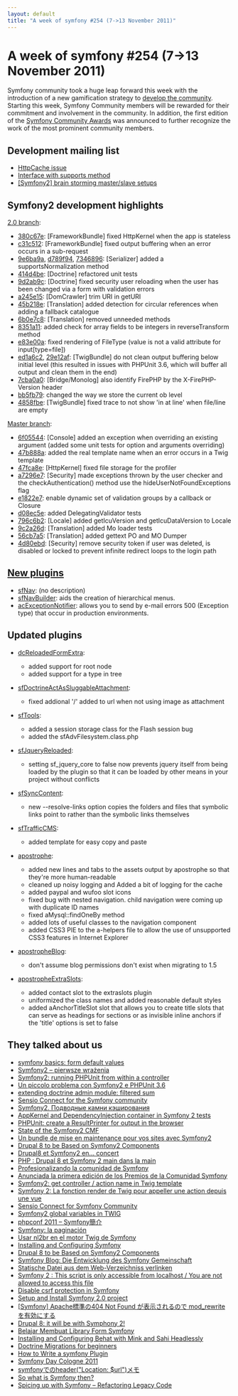 ```yaml
---
layout: default
title: "A week of symfony #254 (7->13 November 2011)"
---
```


A week of symfony #254 (7->13 November 2011)
============================================

Symfony community took a huge leap forward this week with the introduction of a new gamification strategy to [develop the community](http://symfony.com/blog/developing-the-symfony-community). Starting this week, Symfony Community members will be rewarded for their commitment and involvement in the community. In addition, the first edition of the [Symfony Community Awards](http://awards.symfony.com/) was announced to further recognize the work of the most prominent community members.

Development mailing list
------------------------

  * [HttpCache issue](https://groups.google.com/forum/#!topic/symfony-devs/2qKekaBJfV4)
  * [Interface with supports method](https://groups.google.com/forum/#!topic/symfony-devs/cxWDUG5jo9Y)
  * [\[Symfony2\] brain storming master/slave setups](https://groups.google.com/forum/#!topic/symfony-devs/W865kY4rSUc)


Symfony2 development highlights
-------------------------------

[2.0 branch](http://github.com/symfony/symfony/commits/2.0):

  * [380c67e](http://github.com/symfony/symfony/commit/380c67efc8bb5cc26d15269c145a2379d77729af "380c67efc8bb5cc26d15269c145a2379d77729af commit on github"): \[FrameworkBundle\] fixed HttpKernel when the app is stateless
  * [c31c512](http://github.com/symfony/symfony/commit/c31c512466c92faa59ec6f5db83df88fce870340 "c31c512466c92faa59ec6f5db83df88fce870340 commit on github"): \[FrameworkBundle\] fixed output buffering when an error occurs in a sub-request
  * [9e6ba9a](http://github.com/symfony/symfony/commit/9e6ba9ae893f5c16a42b36c10ac9dfb5b63f41df "9e6ba9ae893f5c16a42b36c10ac9dfb5b63f41df commit on github"), [d789f94](http://github.com/symfony/symfony/commit/d789f9424e0c93f7d98ae74817ccacb23555b754 "d789f9424e0c93f7d98ae74817ccacb23555b754 commit on github"), [7346896](http://github.com/symfony/symfony/commit/7346896129b7e1c466c160abf484ea8624fa8bec "7346896129b7e1c466c160abf484ea8624fa8bec commit on github"): \[Serializer\] added a supportsNormalization method
  * [414d4be](http://github.com/symfony/symfony/commit/414d4be7e81fecefa30f7f1c338f412565475c45 "414d4be7e81fecefa30f7f1c338f412565475c45 commit on github"): \[Doctrine\] refactored unit tests
  * [9d2ab9c](http://github.com/symfony/symfony/commit/9d2ab9ca9c1762c529e053cefd39a5e626102133 "9d2ab9ca9c1762c529e053cefd39a5e626102133 commit on github"): \[Doctrine\] fixed security user reloading when the user has been changed via a form with validation errors
  * [a245e15](http://github.com/symfony/symfony/commit/a245e154344c5860ba9847839afbd37326a44c35 "a245e154344c5860ba9847839afbd37326a44c35 commit on github"): \[DomCrawler\] trim URI in getURI
  * [45b218e](http://github.com/symfony/symfony/commit/45b218e7c4cb6f1d8280c6cd09b262395f8f24a4 "45b218e7c4cb6f1d8280c6cd09b262395f8f24a4 commit on github"): \[Translation\] added detection for circular references when adding a fallback catalogue
  * [6b0e7c8](http://github.com/symfony/symfony/commit/6b0e7c8c410bdc646e29b7af24d6664e5dd1d3ac "6b0e7c8c410bdc646e29b7af24d6664e5dd1d3ac commit on github"): \[Translation\] removed unneeded methods
  * [8351a11](http://github.com/symfony/symfony/commit/8351a112861cd1cc71fbe35d69455c504d2f6acf "8351a112861cd1cc71fbe35d69455c504d2f6acf commit on github"): added check for array fields to be integers in reverseTransform method
  * [e83e00a](http://github.com/symfony/symfony/commit/e83e00a7b881e6d1eccdd8c3213ca78c7add2d37 "e83e00a7b881e6d1eccdd8c3213ca78c7add2d37 commit on github"): fixed rendering of FileType (value is not a valid attribute for input[type=file])
  * [ed1a6c2](http://github.com/symfony/symfony/commit/ed1a6c2e453025ceff40193a1ac53aeb1f72647a "ed1a6c2e453025ceff40193a1ac53aeb1f72647a commit on github"), [29e12af](http://github.com/symfony/symfony/commit/29e12affb064882d5599f16a8e13f8975148520c "29e12affb064882d5599f16a8e13f8975148520c commit on github"): \[TwigBundle\] do not clean output buffering below initial level (this resulted in issues with PHPUnit 3.6, which will buffer all output and clean them in the end)
  * [7cba0a0](http://github.com/symfony/symfony/commit/7cba0a07b6e34ca4721e7be12d610a5dc3f3a5d4 "7cba0a07b6e34ca4721e7be12d610a5dc3f3a5d4 commit on github"): \[Bridge/Monolog\] also identify FirePHP by the X-FirePHP-Version header
  * [bb5fb79](http://github.com/symfony/symfony/commit/bb5fb79c3d86d86f286ac44a3ef77ccc7c1b9307 "bb5fb79c3d86d86f286ac44a3ef77ccc7c1b9307 commit on github"): changed the way we store the current ob level
  * [4858fbe](http://github.com/symfony/symfony/commit/4858fbe7e0f991dd3e8f0a3846eb0634b76fdd07 "4858fbe7e0f991dd3e8f0a3846eb0634b76fdd07 commit on github"): \[TwigBundle\] fixed trace to not show 'in at line' when file/line are empty

[Master branch](http://github.com/symfony/symfony/commits/master):

  * [6f05544](http://github.com/symfony/symfony/commit/6f05544424480f1ccd008cf773dc573d47586019 "6f05544424480f1ccd008cf773dc573d47586019 commit on github"): \[Console\] added an exception when overriding an existing argument (added some unit tests for option and arguments overriding)
  * [47b888a](http://github.com/symfony/symfony/commit/47b888a9579f65d10f568b90fa4820fb8c1c0208 "47b888a9579f65d10f568b90fa4820fb8c1c0208 commit on github"): added the real template name when an error occurs in a Twig template
  * [47fca8e](http://github.com/symfony/symfony/commit/47fca8e0a0ab74f88d2c37838d62344e28bb37a2 "47fca8e0a0ab74f88d2c37838d62344e28bb37a2 commit on github"): \[HttpKernel\] fixed file storage for the profiler
  * [a7296e7](http://github.com/symfony/symfony/commit/a7296e7c84df28201276648757b04b2da2526018 "a7296e7c84df28201276648757b04b2da2526018 commit on github"): \[Security\] made exceptions thrown by the user checker and the checkAuthentication() method use the hideUserNotFoundExceptions flag
  * [e1822e7](http://github.com/symfony/symfony/commit/e1822e78076040a64755b31f22e0d46f801d9bb0 "e1822e78076040a64755b31f22e0d46f801d9bb0 commit on github"): enable dynamic set of validation groups by a callback or Closure
  * [d08ec5e](http://github.com/symfony/symfony/commit/d08ec5e55f7e90a44589a50fdbc5c86f7278ff7f "d08ec5e55f7e90a44589a50fdbc5c86f7278ff7f commit on github"): added DelegatingValidator tests
  * [796c6b2](http://github.com/symfony/symfony/commit/796c6b2f8de8b3fc653542d2eb8f3b22501f2a1e "796c6b2f8de8b3fc653542d2eb8f3b22501f2a1e commit on github"): \[Locale\] added getIcuVersion and getIcuDataVersion to Locale
  * [9c2a26d](http://github.com/symfony/symfony/commit/9c2a26db12d6f5a488c4e22e2cb134e4039d30d5 "9c2a26db12d6f5a488c4e22e2cb134e4039d30d5 commit on github"): \[Translation\] added Mo loader tests
  * [56cb7a5](http://github.com/symfony/symfony/commit/56cb7a515bfb028e00767c3c73ed15d66a44fb6b "56cb7a515bfb028e00767c3c73ed15d66a44fb6b commit on github"): \[Translation\] added gettext PO and MO Dumper
  * [4d80ebd](http://github.com/symfony/symfony/commit/4d80ebd5c85743812a4859d26b2e5d204dfa59d7 "4d80ebd5c85743812a4859d26b2e5d204dfa59d7 commit on github"): \[Security\] remove security token if user was deleted, is disabled or locked to prevent infinite redirect loops to the login path

[New plugins](http://www.symfony-project.org/plugins/newest/)
-----------

  * [sfNav](http://www.symfony-project.org/plugins/sfNavPlugin): (no description)
  * [sfNavBuilder](http://www.symfony-project.org/plugins/sfNavBuilderPlugin): aids the creation of hierarchical menus.
  * [acExceptionNotifier](http://www.symfony-project.org/plugins/acExceptionNotifierPlugin): allows you to send by e-mail errors 500 (Exception type) that occur in production environments.

Updated plugins
---------------

  * [dcReloadedFormExtra](http://www.symfony-project.org/plugins/dcReloadedFormExtraPlugin):
    * added support for root node
    * added support for a type in tree

  * [sfDoctrineActAsSluggableAttachment](http://www.symfony-project.org/plugins/sfDoctrineActAsSluggableAttachmentPlugin):
    * fixed addional '/' added to url when not using image as attachment

  * [sfTools](http://www.symfony-project.org/plugins/sfToolsPlugin):
    * added a session storage class for the Flash session bug
    * added the sfAdvFilesystem.class.php

  * [sfJqueryReloaded](http://www.symfony-project.org/plugins/sfJqueryReloadedPlugin):
    * setting sf_jquery_core to false now prevents jquery itself from being loaded by the plugin so that it can be loaded by other means in your project without conflicts

  * [sfSyncContent](http://www.symfony-project.org/plugins/sfSyncContentPlugin):
    * new --resolve-links option copies the folders and files that symbolic links point to rather than the symbolic links themselves

  * [sfTrafficCMS](http://www.symfony-project.org/plugins/sfTrafficCMSPlugin):
    * added template for easy copy and paste

  * [apostrophe](http://www.symfony-project.org/plugins/apostrophePlugin):
    * added new lines and tabs to the assets output by apostrophe so that they're more human-readable
    * cleaned up noisy logging and Added a bit of logging for the cache
    * added paypal and wufoo slot icons
    * fixed bug with nested navigation. child navigation were coming up with duplicate ID names
    * fixed aMysql::findOneBy method
    * added lots of useful classes to the navigation component
    * added CSS3 PIE to the a-helpers file to allow the use of unsupported CSS3 features in Internet Explorer

  * [apostropheBlog](http://www.symfony-project.org/plugins/apostropheBlogPlugin):
    * don't assume blog permissions don't exist when migrating to 1.5

  * [apostropheExtraSlots](http://www.symfony-project.org/plugins/apostropheExtraSlotsPlugin):
    * added contact slot to the extraslots plugin
    * uniformized the class names and added reasonable default styles
    * added aAnchorTitleSlot slot that allows you to create title slots that can serve as headings for sections or as invisible inline anchors if the 'title' options is set to false

They talked about us
--------------------

  * [symfony basics: form default values](http://symfony-world.blogspot.com/2011/11/symfony-basics-form-default-values.html)
  * [Symfony2 – pierwsze wrażenia](http://www.kamiladryjanek.com/2011/11/symfony2-pierwsze-wrazenia/)
  * [Symfony2: running PHPUnit from within a controller](http://php-and-symfony.matthiasnoback.nl/2011/11/symfony2-running-phpunit-from-within-a-controller/)
  * [Un piccolo problema con Symfony2 e PHPUnit 3.6](http://www.symfony.it/articoli/538/un-piccolo-problema-con-symfony2-e-phpunit-3-6/)
  * [extending doctrine admin module: filtered sum](http://symfony-world.blogspot.com/2011/11/extending-doctrine-admin-filtered-sum.html)
  * [Sensio Connect for the Symfony community](http://vvv.tobiassjosten.net/symfony/sensio-connect-for-the-symfony-community)
  * [Symfony2. Подводные камни кэширования](http://habrahabr.ru/blogs/symfony/132211/)
  * [AppKernel and DependencyInjection container in Symfony 2 tests](http://www.noop.lv/2011/11/09/appkernel-and-dependencyinjection-container-in-symfony-2-tests/)
  * [PHPUnit: create a ResultPrinter for output in the browser](http://php-and-symfony.matthiasnoback.nl/2011/11/phpunit-create-a-resultprinter-for-output-in-the-browser/)
  * [State of the Symfony2 CMF](http://pooteeweet.org/blog/0/2042#m2042)
  * [Un bundle de mise en maintenance pour vos sites avec Symfony2](http://www.lexik.fr/blog/symfony/symfony2/un-bundle-de-mise-en-maintenance-pour-vos-sites-avec-symfony2-1807)
  * [Drupal 8 to be Based on Symfony2 Components](http://www.cmswire.com/cms/web-cms/drupal-8-to-be-based-on-symfony2-components-013441.php)
  * [Drupal8 et Symfony2 en... concert](http://www.toolinux.com/Drupal8-et-Symfony2-en-concert)
  * [PHP : Drupal 8 et Symfony 2 main dans la main](http://www.silicon.fr/php-drupal-8-et-symfony-2-main-dans-la-main-64956.html)
  * [Profesionalizando la comunidad de Symfony](http://www.symfony.es/2011/11/11/profesionalizando-la-comunidad-de-symfony/)
  * [Anunciada la primera edición de los Premios de la Comunidad Symfony](http://www.symfony.es/2011/11/11/anunciada-la-primera-edicion-de-los-premios-de-la-comunidad-symfony/)
  * [Symfony2: get controller / action name in Twig template](http://www.kamiladryjanek.com/2011/11/symfony2-get-controller-action-name-in-twig-template/)
  * [Symfony 2: La fonction render de Twig pour appeller une action depuis une vue](http://www.dinduks.com/symfony-2-la-fonction-render-de-twig-pour-appeller-une-action-depuis-une-vue)
  * [Sensio Connect for Symfony Community](http://www.mellzamora.com/2011/11/sensio-connect-for-symfony-community/)
  * [Symfony2 global variables in TWIG](http://www.articles4.us/2011/11/symfony2-global-variables-in-twig/)
  * [phpconf 2011 – Symfony簡介](http://ricky.ez2.us/2011/11/12/phpconf-2011-symfony%E7%B0%A1%E4%BB%8B/)
  * [Symfony: la paginación](http://xn--80ajjboungj8a.com.ua/symfony-pagination.html)
  * [Usar nl2br en el motor Twig de Symfony](http://carlosaisa.com.es/2011/11/11/usar-nl2br-en-el-motor-twig-de-symfony/)
  * [Installing and Configuring Symfony](http://monsterbirth.ru/symfony-2-book-na-russkom/installing-and-configuring-symfony-rus/)
  * [Drupal 8 to be Based on Symfony2 Components](http://bestsouvenir.org/http:/bestsouvenir.org/2011/11/10/drupal-8-to-be-based-on-symfony2-components/souvenir-gift-present-iphone-ipad-phone-surprise-ebay-amazon)
  * [Symfony Blog: Die Entwicklung des Symfony Gemeinschaft](http://www.php-boutique.de/symfony-blog-die-entwicklung-des-symfony-gemeinschaft)
  * [Statische Datei aus dem Web-Verzeichniss verlinken](http://www.symfony-blog.de/symfony-1-4/statische-datei-aus-dem-web-verzeichniss-verlinken/)
  * [Symfony 2 : This script is only accessible from localhost / You are not allowed to access this file](http://www.remy-mellet.com/blog/255-symfony-2-this-script-is-only-accessible-from-localhost-you-are-not-allowed-to-access-this-file/)
  * [Disable csrf protection in Symfony](http://somnathpawar.wordpress.com/2011/11/09/disable-csrf-protection-in-symfony/)
  * [Setup and Install Symfony 2.0 project](http://www.bitspace.in/2011/11/setup-and-install-symfony-20-project.html)
  * [[Symfony] Apache標準の404 Not Found が表示されるので mod_rewrite を有効にする](http://codenote.net/apache/356.html)
  * [Drupal 8: it will be with Symphony 2!](http://mb-c.pro/en/cms/drupal)
  * [Belajar Membuat Library Form Symfony](http://blog.politekniktelkom.ac.id/tfn/2011/11/08/belajar-membuat-library-form-symfony/)
  * [Installing and Configuring Behat with Mink and Sahi Headlessly](http://www.thenetcircle.com/2011/11/08/installing-and-configuring-behat-with-mink-and-sahi-headlessly/)
  * [Doctrine Migrations for beginners](http://www.symfonylab.com/doctrine-migrations-for-beginners/)
  * [How to Write a symfony Plugin](http://sunzhen.blogspot.com/2011/11/how-to-write-symfony-plugin.html)
  * [Symfony Day Cologne 2011](http://www.ausgebloggt.de/2011/11/07/symfony-day-cologne-2011/)
  * [symfonyでのheader("Location: $url")メモ](http://tomomis0091.blogspot.com/2011/11/symfonyheaderlocation-url.html)
  * [So what is Symfony then?](http://www.testically.org/2011/11/10/so-what-is-symfony-then/)
  * [Spicing up with Symfony – Refactoring Legacy Code](http://www.testically.org/2011/11/11/spicing-up-with-symfony-refactoring-legacy-code/)
